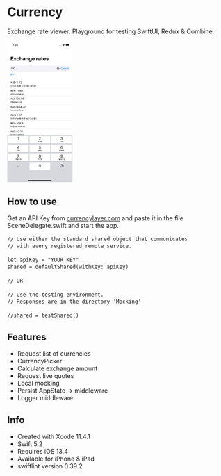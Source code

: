 # Currency

Exchange rate  viewer. Playground for testing SwiftUI,  Redux & Combine.
 
<img src="Images/screenshot_phone.png" width="150">

## How to use

Get an API Key from [currencylayer.com](https://currencylayer.com) and paste it in the file SceneDelegate.swift and start the app.

```
// Use either the standard shared object that communicates
// with every registered remote service.

let apiKey = "YOUR_KEY"
shared = defaultShared(withKey: apiKey)

// OR

// Use the testing environment.
// Responses are in the directory 'Mocking'

//shared = testShared()    
```

## Features
- Request list of currencies
- CurrencyPicker
- Calculate exchange amount
- Request live quotes
- Local mocking
- Persist AppState -> middleware
- Logger middleware
  
## Info
- Created with Xcode 11.4.1 
- Swift 5.2
- Requires iOS 13.4
- Available for iPhone & iPad
- swiftlint version 0.39.2
